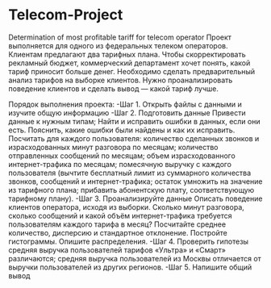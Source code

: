 # Telecom-Project
Determination of most profitable tariff for telecom operator
Проект выполняется для одного из федеральных телеком операторов. Клиентам предлагают два тарифных плана. Чтобы скорректировать рекламный бюджет, коммерческий департамент хочет понять, какой тариф приносит больше денег.
Необходимо сделать предварительный анализ тарифов на выборке клиентов. Нужно проанализировать поведение клиентов и сделать вывод — какой тариф лучше.

Порядок выполнения проекта:
-Шаг 1. Открыть файлы с данными и изучите общую информацию
-Шаг 2. Подготовить данные
Привести данные к нужным типам;
Найти и исправить ошибки в данных, если они есть.
Пояснить, какие ошибки были найдены и как их исправить. 
Посчитать для каждого пользователя:
количество сделанных звонков и израсходованных минут разговора по месяцам;
количество отправленных сообщений по месяцам;
объем израсходованного интернет-трафика по месяцам;
помесячную выручку с каждого пользователя (вычтите бесплатный лимит из суммарного количества звонков, сообщений и интернет-трафика; остаток умножить на значение из тарифного плана; прибавить абонентскую плату, соответствующую тарифному плану).
-Шаг 3. Проанализируйте данные
Описать поведение клиентов оператора, исходя из выборки. Сколько минут разговора, сколько сообщений и какой объём интернет-трафика требуется пользователям каждого тарифа в месяц? Посчитайте среднее количество, дисперсию и стандартное отклонение. Постройте гистограммы. Опишите распределения.
-Шаг 4. Проверить гипотезы
средняя выручка пользователей тарифов «Ультра» и «Смарт» различаются;
средняя выручка пользователей из Москвы отличается от выручки пользователей из других регионов.
-Шаг 5. Напишите общий вывод
